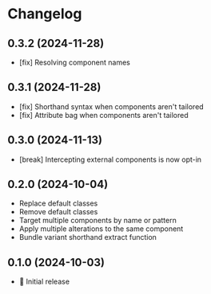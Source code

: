 # Changelog

## 0.3.2 (2024-11-28)

- [fix] Resolving component names

## 0.3.1 (2024-11-28)

- [fix] Shorthand syntax when components aren't tailored
- [fix] Attribute bag when components aren't tailored

## 0.3.0 (2024-11-13)

- [break] Intercepting external components is now opt-in

## 0.2.0 (2024-10-04)

- Replace default classes
- Remove default classes
- Target multiple components by name or pattern
- Apply multiple alterations to the same component
- Bundle variant shorthand extract function

## 0.1.0 (2024-10-03)

- 🚀 Initial release
